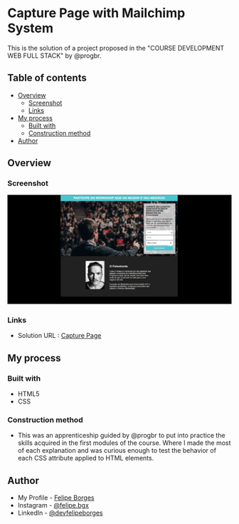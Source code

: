 # Capture Page with Mailchimp System

This is the solution of a project proposed in the "COURSE DEVELOPMENT WEB FULL STACK" by @progbr.

## Table of contents

- [Overview](#overview)
  - [Screenshot](#screenshot)
  - [Links](#links)
- [My process](#my-process)
  - [Built with](#built-with)
  - [Construction method](#construction-method)
- [Author](#author)

## Overview

### Screenshot

![screenshot-project](./images/capture.jpg)

### Links

- Solution URL : [Capture Page](https://felipeborge5.github.io/capture-system/)

## My process

### Built with

- HTML5
- CSS

### Construction method

- This was an apprenticeship guided by @progbr to put into practice the skills acquired in the first modules of the course. Where I made the most of each explanation and was curious enough to test the behavior of each CSS attribute applied to HTML elements.

## Author

- My Profile - [Felipe Borges](https://github.com/FelipeBorge5)
- Instagram - [@felipe.bgx](https://www.instagram.com/felipe.bgx/)
- LinkedIn - [@devfelipeborges](https://www.linkedin.com/in/devfelipeborges/)